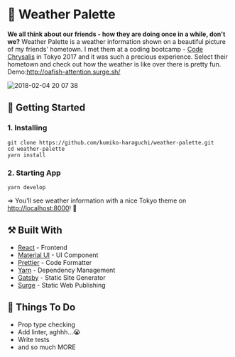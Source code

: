 # 🎨 Weather Palette
**We all think about our friends - how they are doing once in a while, don't we?**
Weather Palette is a weather information shown on a beautiful picture of my friends' hometown. I met them at a coding bootcamp - [Code Chrysalis](https://www.codechrysalis.io/) in Tokyo 2017 and it was such a precious experience. Select their hometown and check out how the weather is like over there is pretty fun. Demo:http://oafish-attention.surge.sh/

![2018-02-04 20 07 38](https://user-images.githubusercontent.com/28984604/35776848-1bc67b72-09e7-11e8-988a-c4bc282ccd64.png)


## 🔰 Getting Started
### 1. Installing
```
git clone https://github.com/kumiko-haraguchi/weather-palette.git
cd weather-palette
yarn install
```

### 2. Starting App
```
yarn develop
```
=> You'll see weather information with a nice Tokyo theme on [http://localhost:8000](http://localhost:8000)! 🎉

## ⚒ Built With
* [React](https://facebook.github.io/react/) - Frontend
* [Material UI](http://www.material-ui.com/) - UI Component
* [Prettier](https://prettier.io/) - Code Formatter
* [Yarn](https://yarnpkg.com/en/) - Dependency Management
* [Gatsby](https://www.gatsbyjs.org/) - Static Site Generator
* [Surge](https://surge.sh/) - Static Web Publishing

## 📝 Things To Do 
- Prop type checking
- Add linter, aghhh...😭
- Write tests
- and so much MORE

